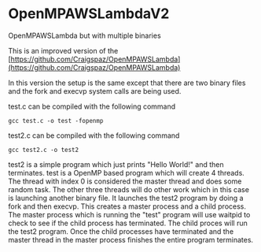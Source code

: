 # OpenMPAWSLambdaV2
OpenMPAWSLambda but with multiple binaries

This is an improved version of the [https://github.com/Craigspaz/OpenMPAWSLambda](https://github.com/Craigspaz/OpenMPAWSLambda)

In this version the setup is the same except that there are two binary files and the fork and execvp system calls are being used.

test.c can be compiled with the following command

```
gcc test.c -o test -fopenmp
```

test2.c can be compiled with the following command

```
gcc test2.c -o test2
```

test2 is a simple program which just prints "Hello World!" and then terminates. test is a OpenMP based program which will create 4 threads. The thread with index 0 is considered the master thread and does some random task. The other three threads will do other work which in this case is launching another binary file. It launches the test2 program by doing a fork and then execvp. This creates a master process and a child process. The master process which is running the "test" program will use waitpid to check to see if the child process has terminated. The child proces will run the test2 program. Once the child processes have terminated and the master thread in the master process finishes the entire program terminates.
